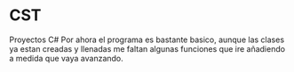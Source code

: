 # CST
Proyectos C#
Por ahora el programa es bastante basico, aunque las clases ya estan creadas y llenadas me faltan algunas funciones que ire añadiendo a medida que vaya avanzando.
